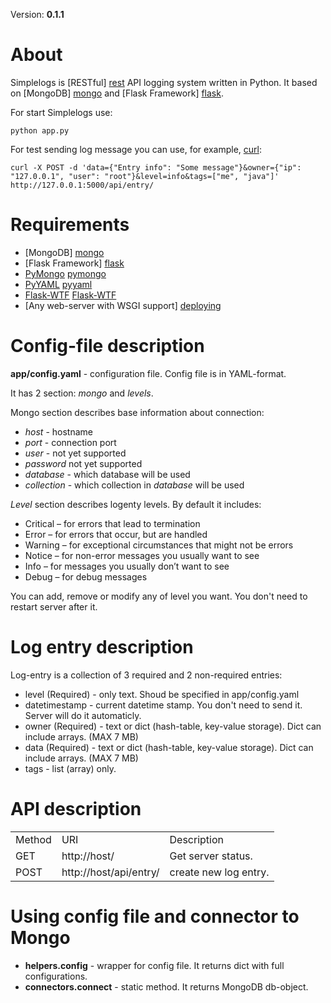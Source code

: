 Version: __0.1.1__

About
=====
Simplelogs is [RESTful] [rest] API logging system written in Python. It based on [MongoDB] [mongo] and [Flask Framework] [flask].

For start Simplelogs use:

    python app.py

For test sending log message you can use, for example, [curl]:

    curl -X POST -d 'data={"Entry info": "Some message"}&owner={"ip": "127.0.0.1", "user": "root"}&level=info&tags=["me", "java"]' http://127.0.0.1:5000/api/entry/

Requirements
============
  * [MongoDB] [mongo]
  * [Flask Framework] [flask]
  * [PyMongo] [pymongo]
  * [PyYAML] [pyyaml]
  * [Flask-WTF] [Flask-WTF]
  * [Any web-server with WSGI support] [deploying]

Config-file description
=======================
__app/config.yaml__ - configuration file. Config file is in YAML-format.

It has 2 section: _mongo_ and _levels_.

Mongo section describes base information about connection:

  * _host_ - hostname
  * _port_ - connection port
  * _user_ - not yet supported
  * _password_ not yet supported
  * _database_ - which database will be used
  * _collection_ - which collection in _database_ will be used

_Level_ section describes logenty levels. By default it includes:

  * Critical – for errors that lead to termination
  * Error – for errors that occur, but are handled
  * Warning – for exceptional circumstances that might not be errors
  * Notice – for non-error messages you usually want to see
  * Info – for messages you usually don’t want to see
  * Debug – for debug messages
  
You can add, remove or modify any of level you want. You don't need to restart server after it. 

Log entry description
=====================
Log-entry is a collection of 3 required and 2 non-required entries:

  * level (Required) - only text. Shoud be specified in app/config.yaml
  * datetimestamp - current datetime stamp. You don't need to send it. Server will do it automaticly.
  * owner (Required) - text or dict (hash-table, key-value storage). Dict can include arrays. (MAX 7 MB)
  * data (Required) - text or dict (hash-table, key-value storage). Dict can include arrays. (MAX 7 MB)
  * tags - list (array) only.

API description
===============
<table>
    <tr>
        <td>Method</td>
        <td>URI</td>
        <td>Description</td>
    </tr>
    <tr>
        <td>GET</td>
        <td>http://host/</td>
        <td>Get server status.</td>
    </tr>
    <tr>
        <td>POST</td>
        <td>http://host/api/entry/</td>
        <td>create new log entry.</td>
    </tr>
</table>


Using config file and connector to Mongo
========================================
  * __helpers.config__ - wrapper for config file. It returns dict with full configurations.
  * __connectors.connect__ - static method. It returns  MongoDB db-object.

[mongo]: http://www.mongodb.org/
[flask]: http://flask.pocoo.org/
[rest]: http://en.wikipedia.org/wiki/Representational_state_transfer
[pymongo]: http://api.mongodb.org/python/current/
[pyyaml]: http://pyyaml.org/
[Flask-WTF]: http://packages.python.org/Flask-WTF/
[deploying]: http://flask.pocoo.org/docs/deploying/
[curl]: http://en.wikipedia.org/wiki/CURL
